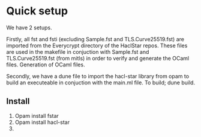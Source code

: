 # Quick setup
We have 2 setups.

Firstly, all fst and fsti (excluding Sample.fst and TLS.Curve25519.fst) are imported from the Everycrypt directory of the HaclStar repos. These files are used in the makefile in conjuction with Sample.fst and TLS.Curve25519.fst (from mitls) in order to verify and generate the OCaml files. Generation of OCaml files.

Secondly, we have a dune file to import the hacl-star library from opam to build an executeable in conjuction with the main.ml file. To
build; dune build.
## Install
1. Opam install fstar
2. Opam install hacl-star
3. 